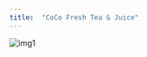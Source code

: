 ```yaml
---
title:  "CoCo Fresh Tea & Juice"
---
```


![img1](https://images.squarespace-cdn.com/content/v1/5edfb8e7559cd9129deae815/4798dad1-4616-4595-820e-f665d625d319/Grape+Series+2023+TV..-01.jpg?format=1500w)

